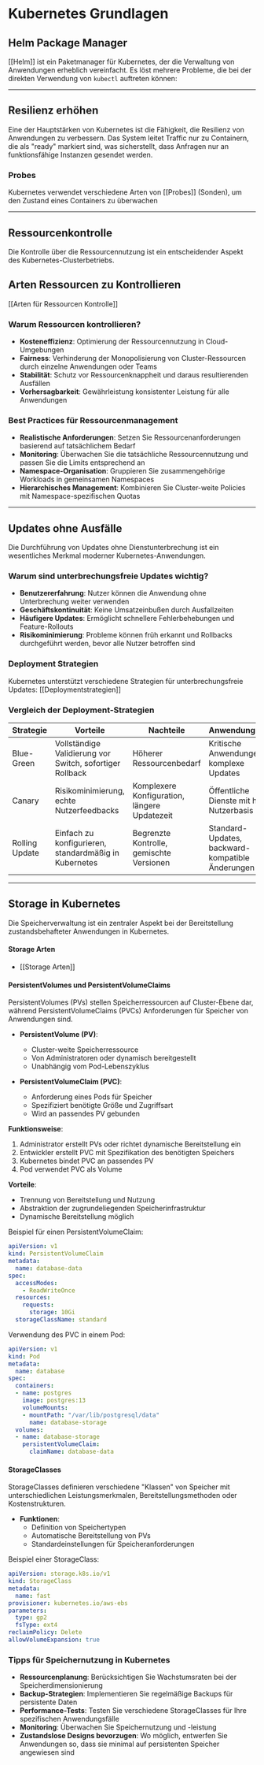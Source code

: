 # Kubernetes Grundlagen
## Helm Package Manager

[[Helm]] ist ein Paketmanager für Kubernetes, der die Verwaltung von Anwendungen erheblich vereinfacht. Es löst mehrere Probleme, die bei der direkten Verwendung von `kubectl` auftreten können:


---

## Resilienz erhöhen

Eine der Hauptstärken von Kubernetes ist die Fähigkeit, die Resilienz von Anwendungen zu verbessern. Das System leitet Traffic nur zu Containern, die als "ready" markiert sind, was sicherstellt, dass Anfragen nur an funktionsfähige Instanzen gesendet werden.

### Probes

Kubernetes verwendet verschiedene Arten von [[Probes]] (Sonden), um den Zustand eines Containers zu überwachen


---

## Ressourcenkontrolle

Die Kontrolle über die Ressourcennutzung ist ein entscheidender Aspekt des Kubernetes-Clusterbetriebs.

## Arten Ressourcen zu Kontrollieren
[[Arten für Ressourcen Kontrolle]]

### Warum Ressourcen kontrollieren?

- **Kosteneffizienz**: Optimierung der Ressourcennutzung in Cloud-Umgebungen
- **Fairness**: Verhinderung der Monopolisierung von Cluster-Ressourcen durch einzelne Anwendungen oder Teams
- **Stabilität**: Schutz vor Ressourcenknappheit und daraus resultierenden Ausfällen
- **Vorhersagbarkeit**: Gewährleistung konsistenter Leistung für alle Anwendungen


### Best Practices für Ressourcenmanagement

- **Realistische Anforderungen**: Setzen Sie Ressourcenanforderungen basierend auf tatsächlichem Bedarf
- **Monitoring**: Überwachen Sie die tatsächliche Ressourcennutzung und passen Sie die Limits entsprechend an
- **Namespace-Organisation**: Gruppieren Sie zusammengehörige Workloads in gemeinsamen Namespaces
- **Hierarchisches Management**: Kombinieren Sie Cluster-weite Policies mit Namespace-spezifischen Quotas


---

## Updates ohne Ausfälle

Die Durchführung von Updates ohne Dienstunterbrechung ist ein wesentliches Merkmal moderner Kubernetes-Anwendungen.

### Warum sind unterbrechungsfreie Updates wichtig?

- **Benutzererfahrung**: Nutzer können die Anwendung ohne Unterbrechung weiter verwenden
- **Geschäftskontinuität**: Keine Umsatzeinbußen durch Ausfallzeiten
- **Häufigere Updates**: Ermöglicht schnellere Fehlerbehebungen und Feature-Rollouts
- **Risikominimierung**: Probleme können früh erkannt und Rollbacks durchgeführt werden, bevor alle Nutzer betroffen sind

### Deployment Strategien

Kubernetes unterstützt verschiedene Strategien für unterbrechungsfreie Updates: [[Deploymentstrategien]]

### Vergleich der Deployment-Strategien

| Strategie      | Vorteile                                                 | Nachteile                                    | Anwendungsfälle                                  |
| -------------- | -------------------------------------------------------- | -------------------------------------------- | ------------------------------------------------ |
| Blue-Green     | Vollständige Validierung vor Switch, sofortiger Rollback | Höherer Ressourcenbedarf                     | Kritische Anwendungen, komplexe Updates          |
| Canary         | Risikominimierung, echte Nutzerfeedbacks                 | Komplexere Konfiguration, längere Updatezeit | Öffentliche Dienste mit hoher Nutzerbasis        |
| Rolling Update | Einfach zu konfigurieren, standardmäßig in Kubernetes    | Begrenzte Kontrolle, gemischte Versionen     | Standard-Updates, backward-kompatible Änderungen |


---

## Storage in Kubernetes

Die Speicherverwaltung ist ein zentraler Aspekt bei der Bereitstellung zustandsbehafteter Anwendungen in Kubernetes.

#### Storage Arten
- [[Storage Arten]]

#### PersistentVolumes und PersistentVolumeClaims

PersistentVolumes (PVs) stellen Speicherressourcen auf Cluster-Ebene dar, während PersistentVolumeClaims (PVCs) Anforderungen für Speicher von Anwendungen sind.

- **PersistentVolume (PV)**:
  - Cluster-weite Speicherressource
  - Von Administratoren oder dynamisch bereitgestellt
  - Unabhängig vom Pod-Lebenszyklus

- **PersistentVolumeClaim (PVC)**:
  - Anforderung eines Pods für Speicher
  - Spezifiziert benötigte Größe und Zugriffsart
  - Wird an passendes PV gebunden

**Funktionsweise**:
1. Administrator erstellt PVs oder richtet dynamische Bereitstellung ein
2. Entwickler erstellt PVC mit Spezifikation des benötigten Speichers
3. Kubernetes bindet PVC an passendes PV
4. Pod verwendet PVC als Volume

**Vorteile**:
- Trennung von Bereitstellung und Nutzung
- Abstraktion der zugrundeliegenden Speicherinfrastruktur
- Dynamische Bereitstellung möglich

Beispiel für einen PersistentVolumeClaim:

```yaml
apiVersion: v1
kind: PersistentVolumeClaim
metadata:
  name: database-data
spec:
  accessModes:
    - ReadWriteOnce
  resources:
    requests:
      storage: 10Gi
  storageClassName: standard
```

Verwendung des PVC in einem Pod:

```yaml
apiVersion: v1
kind: Pod
metadata:
  name: database
spec:
  containers:
  - name: postgres
    image: postgres:13
    volumeMounts:
    - mountPath: "/var/lib/postgresql/data"
      name: database-storage
  volumes:
  - name: database-storage
    persistentVolumeClaim:
      claimName: database-data
```

#### StorageClasses

StorageClasses definieren verschiedene "Klassen" von Speicher mit unterschiedlichen Leistungsmerkmalen, Bereitstellungsmethoden oder Kostenstrukturen.

- **Funktionen**:
  - Definition von Speichertypen
  - Automatische Bereitstellung von PVs
  - Standardeinstellungen für Speicheranforderungen

Beispiel einer StorageClass:

```yaml
apiVersion: storage.k8s.io/v1
kind: StorageClass
metadata:
  name: fast
provisioner: kubernetes.io/aws-ebs
parameters:
  type: gp2
  fsType: ext4
reclaimPolicy: Delete
allowVolumeExpansion: true
```

### Tipps für Speichernutzung in Kubernetes

- **Ressourcenplanung**: Berücksichtigen Sie Wachstumsraten bei der Speicherdimensionierung
- **Backup-Strategien**: Implementieren Sie regelmäßige Backups für persistente Daten
- **Performance-Tests**: Testen Sie verschiedene StorageClasses für Ihre spezifischen Anwendungsfälle
- **Monitoring**: Überwachen Sie Speichernutzung und -leistung
- **Zustandslose Designs bevorzugen**: Wo möglich, entwerfen Sie Anwendungen so, dass sie minimal auf persistenten Speicher angewiesen sind
